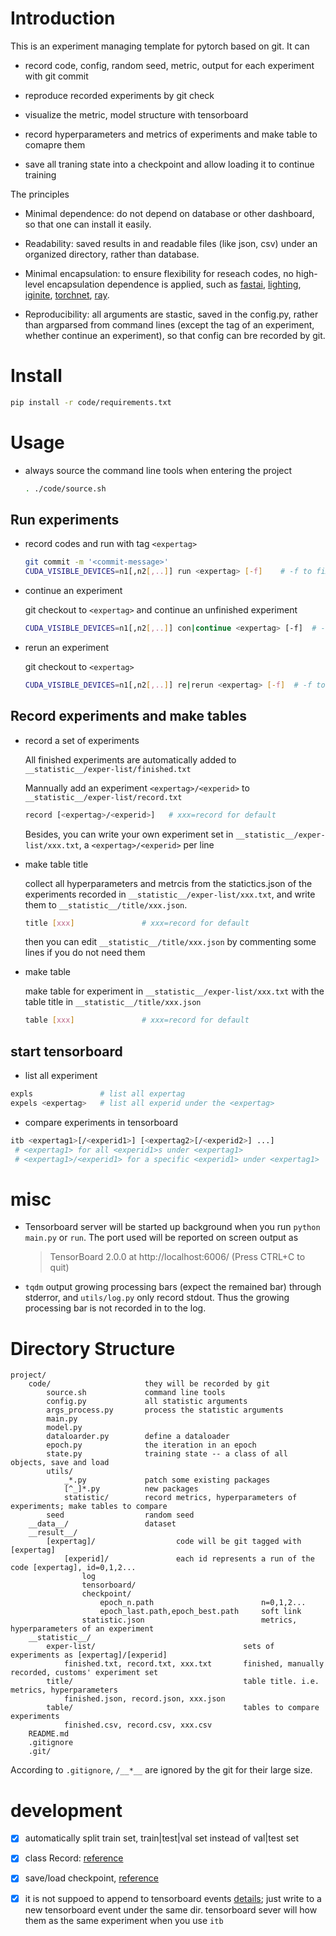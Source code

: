 
# Introduction

This is an experiment managing template for pytorch based on git. It can

* record code, config, random seed, metric, output for each experiment with git commit

* reproduce recorded experiments by git check

* visualize the metric, model structure with tensorboard

* record hyperparameters and metrics of experiments and make table to comapre them

* save all traning state into a checkpoint and allow loading it to continue training

The principles

* Minimal dependence: do not depend on database or other dashboard, so that one can install it easily.

* Readability: saved results in and readable files (like json, csv) under an organized directory, rather than database.

* Minimal encapsulation: to ensure flexibility for reseach codes, no high-level encapsulation dependence is applied, such as [fastai](https://github.com/fastai/fastai), [lighting](https://github.com/williamFalcon/pytorch-lightning#why-do-i-want-to-use-lightning), [iginite](https://github.com/pytorch/ignite), [torchnet](https://github.com/pytorch/tnt), [ray](https://github.com/ray-project/ray).

* Reproducibility: all arguments are stastic, saved in the config.py, rather than argparsed from command lines (except the tag of an experiment, whether continue an experiment), so that config can bre recorded by git.

# Install

~~~bash
pip install -r code/requirements.txt
~~~

# Usage

* always source the command line tools when entering the project

    ~~~bash
    . ./code/source.sh
    ~~~

## Run experiments

* record codes and run with tag `<expertag>`

    ~~~bash
    git commit -m '<commit-message>'
    CUDA_VISIBLE_DEVICES=n1[,n2[,..]] run <expertag> [-f]    # -f to fix random seed
    ~~~

* continue an experiment

    git checkout to `<expertag>` and continue an unfinished experiment

    ~~~bash
    CUDA_VISIBLE_DEVICES=n1[,n2[,..]] con|continue <expertag> [-f]  # -f to fix random seed
    ~~~

* rerun an experiment

    git checkout to `<expertag>`

    ~~~bash
    CUDA_VISIBLE_DEVICES=n1[,n2[,..]] re|rerun <expertag> [-f]  # -f to fix random seed
    ~~~

## Record experiments and make tables

* record a set of experiments

    All finished experiments are automatically added to `__statistic__/exper-list/finished.txt`

    Mannually add an experiment `<expertag>/<experid>` to `__statistic__/exper-list/record.txt`

    ~~~bash
    record [<expertag>/<experid>]   # xxx=record for default
    ~~~

    Besides, you can write your own experiment set in `__statistic__/exper-list/xxx.txt`, a `<expertag>/<experid>` per line

* make table title

    collect all hyperparameters and metrcis from the statictics.json of the experiments recorded in `__statistic__/exper-list/xxx.txt`, and write them to `__statistic__/title/xxx.json`.

    ~~~bash
    title [xxx]               # xxx=record for default
    ~~~

    then you can edit `__statistic__/title/xxx.json` by commenting some lines if you do not need them

* make table

    make table for experiment in `__statistic__/exper-list/xxx.txt`  with the table title in `__statistic__/title/xxx.json`

    ~~~bash
    table [xxx]               # xxx=record for default
    ~~~

## start tensorboard

* list all experiment

~~~bash
expls               # list all expertag
expels <expertag>   # list all experid under the <expertag>
~~~

* compare experiments in tensorboard

~~~bash
itb <expertag1>[/<experid1>] [<expertag2>[/<experid2>] ...]
 # <expertag1> for all <experid1>s under <expertag1>
 # <expertag1>/<experid1> for a specific <experid1> under <expertag1>
~~~

# misc

* Tensorboard server will be started up background when you run `python main.py` or `run`. The port used will be reported on screen output as

    > TensorBoard 2.0.0 at http://localhost:6006/ (Press CTRL+C to quit)

* `tqdm` output growing processing bars (expect the remained bar) through stderror, and `utils/log.py` only record stdout. Thus the growing processing bar is not recorded in to the log.


# Directory Structure

~~~
project/
    code/                     they will be recorded by git
        source.sh             command line tools
        config.py             all statistic arguments
        args_process.py       process the statistic arguments
        main.py
        model.py
        dataloarder.py        define a dataloader
        epoch.py              the iteration in an epoch
        state.py              training state -- a class of all objects, save and load
        utils/
            _*.py             patch some existing packages
            [^_]*.py          new packages
            statistic/        record metrics, hyperparameters of experiments; make tables to compare
        seed                  random seed
    __data__/                 dataset
    __result__/
        [expertag]/                  code will be git tagged with [expertag]
            [experid]/               each id represents a run of the code [expertag], id=0,1,2...
                log
                tensorboard/
                checkpoint/
                    epoch_n.path                        n=0,1,2...
                    epoch_last.path,epoch_best.path     soft link
                statistic.json                          metrics, hyperparameters of an experiment
    __statistic__/
        exper-list/                                 sets of experiments as [expertag]/[experid]
            finished.txt, record.txt, xxx.txt       finished, manually recorded, customs' experiment set
        title/                                      table title. i.e. metrics, hyperparameters
            finished.json, record.json, xxx.json
        table/                                      tables to compare experiments
            finished.csv, record.csv, xxx.csv
    README.md
    .gitignore
    .git/
~~~

According to `.gitignore`, `/__*__` are ignored by the git for their large size.

# development

- [x] automatically split train set, train|test|val set instead of val|test set

- [x] class Record: [reference](https://github.com/QuantScientist/Deep-Learning-Boot-Camp/blob/dbfa7d5f796d8d19a6e7e924548669741fd125b2/Kaggle-PyTorch/PyTorch-Ensembler/utils.py)

- [x] save/load checkpoint, [reference](https://discuss.pytorch.org/t/how-to-save-and-load-lr-scheduler-stats-in-pytorch/20208)

- [x] it is not suppoed to append to tensorboard events [details](https://github.com/tensorflow/tensorflow/issues/2399#issuecomment-219837074); just write to a new tensorboard event under the same dir. tensorboard sever will how them as the same experiment when you use `itb`


